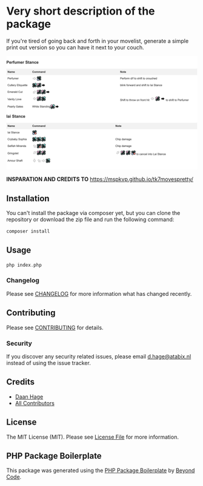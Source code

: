 # Very short description of the package

If you're tired of going back and forth in your movelist, generate a simple print out version so you can have it next to your couch.

<!-- I want to show the image poc_generated_content.jpg here in assets folder with markdown -->

[![poc_generated_content.jpg](assets/poc_generated_content.jpg)](assets/poc_generated_content.jpg)


**INSPARATION AND CREDITS TO** https://mspkvp.github.io/tk7movespretty/

## Installation

You can't install the package via composer yet, but you can clone the repository or download the zip file and run the following command:

```bash
composer install
```

## Usage

```php
php index.php
```

### Changelog

Please see [CHANGELOG](CHANGELOG.md) for more information what has changed recently.

## Contributing

Please see [CONTRIBUTING](CONTRIBUTING.md) for details.

### Security

If you discover any security related issues, please email d.hage@atabix.nl instead of using the issue tracker.

## Credits

-   [Daan Hage](https://github.com/nizari)
-   [All Contributors](../../contributors)

## License

The MIT License (MIT). Please see [License File](LICENSE.md) for more information.

## PHP Package Boilerplate

This package was generated using the [PHP Package Boilerplate](https://laravelpackageboilerplate.com) by [Beyond Code](http://beyondco.de/).
